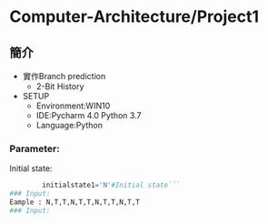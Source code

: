 # Computer-Architecture/Project1
## 簡介
* 實作Branch prediction
  * 2-Bit History
* SETUP
  * Environment:WIN10
  * IDE:Pycharm 4.0 Python 3.7
  * Language:Python
### Parameter:
Initial state:
```py    initialstate0='N'##Initial state
        initialstate1='N'#Initial state```  
### Input: 
Eample : N,T,T,N,T,T,N,T,T,N,T,T
### Input: 
